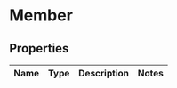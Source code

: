 
# Member

## Properties
Name | Type | Description | Notes
------------ | ------------- | ------------- | -------------



